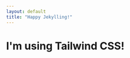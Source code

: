 ```yaml
---
layout: default
title: "Happy Jekylling!"
---
```


<div class="flex h-screen">
  <div class="m-auto">
    <h1 class="text-5xl">I'm using Tailwind CSS!</h1>
  </div>
</div>
